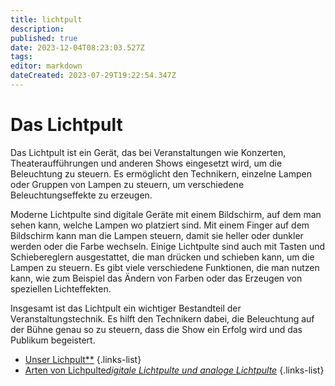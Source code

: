 ```yaml
---
title: lichtpult
description: 
published: true
date: 2023-12-04T08:23:03.527Z
tags: 
editor: markdown
dateCreated: 2023-07-29T19:22:54.347Z
---
```


# Das Lichtpult
Das Lichtpult ist ein Gerät, das bei Veranstaltungen wie Konzerten, Theateraufführungen und anderen Shows eingesetzt wird, um die Beleuchtung zu steuern. 
Es ermöglicht den Technikern, einzelne Lampen oder Gruppen von Lampen zu steuern, um verschiedene Beleuchtungseffekte zu erzeugen.

Moderne Lichtpulte sind digitale Geräte mit einem Bildschirm, auf dem man sehen kann, welche Lampen wo platziert sind. 
Mit einem Finger auf dem Bildschirm kann man die Lampen steuern, damit sie heller oder dunkler werden oder die Farbe wechseln.
Einige Lichtpulte sind auch mit Tasten und Schiebereglern ausgestattet, die man drücken und schieben kann, um die Lampen zu steuern. 
Es gibt viele verschiedene Funktionen, die man nutzen kann, wie zum Beispiel das Ändern von Farben oder das Erzeugen von speziellen Lichteffekten.

Insgesamt ist das Lichtpult ein wichtiger Bestandteil der Veranstaltungstechnik. 
Es hilft den Technikern dabei, die Beleuchtung auf der Bühne genau so zu steuern, dass die Show ein Erfolg wird und das Publikum begeistert.

- [Unser Lichpult**](/licht/lichtpult/)
{.links-list}
- [Arten von Lichpulte*digitale Lichtpulte und analoge Lichtpulte*](/licht/lichtpult/arten)
{.links-list}
